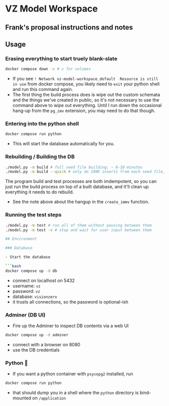 # VZ Model Workspace

## Frank's proposal instructions and notes

## Usage

### Erasing everything to start truely blank-slate

```bash
docker compose down -v # v for volumes
```
* If you see `! Network vz-model-workspace_default  Resource is still in use`  from docker compose, you likely need to `exit` your python shell and run this command again.
* The first thing the build process does is wipe out the custom schemata and the things we've created in public, so it's not necessary to use the command above to wipe out everything. Until I run down the occasional hang-up from the `pg_imv` extension, you may need to do that though.

### Entering into the python shell

```bash
docker compose run python
```
* This will start the database automatically for you.

### Rebuilding / Building the DB

```bash
./model.py -m build # full seed file building; ~ 8-10 minutes
./model.py -m build --quick # only do 100K inserts from each seed file, so this is a ~ 2m build time
```
The program build and test processes are both imdempotent, so you can just run the build process on top of a built database, and it'll clean up everything it needs to do rebuild.
  * See the note above about the hangup in the `create_immv` function. 

### Running the test steps

```bash
./model.py -m test # run all of them without pausing between them
./model.py -m test -s # stop and wait for user input between them

## Environment

### Database

- Start the database

```bash
docker compose up -d db
```

- connect on localhost on 5432
- username: `vz`
- password: `vz`
- database: `visionzero`
- it trusts all connections, so the password is optional-ish

### Adminer (DB UI)

- Fire up the Adminer to inspect DB contents via a web UI

```bash
docker compose up -d adminer
```

- connect with a browser on 8080
- use the DB credentials

### Python 🐍

- If you want a python container with `psycopg2` installed, run

```bash
docker compose run python
```

- that should dump you in a shell where the `python` directory is bind-mounted on `/application`
